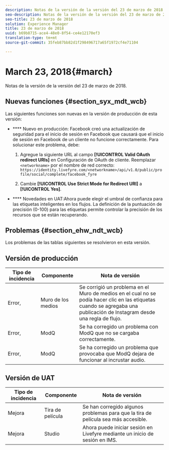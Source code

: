 ```yaml
---
description: Notas de la versión de la versión del 23 de marzo de 2018.
seo-description: Notas de la versión de la versión del 23 de marzo de 2018.
seo-title: 23 de marzo de 2018
solution: Experience Manager
title: 23 de marzo de 2018
uuid: b69b8715-ace4-48e0-8f54-ce4e12170ef3
translation-type: tm+mt
source-git-commit: 35feb87bb82d1f298496717a65f1972cf4e71104

---
```



# March 23, 2018{#march}

Notas de la versión de la versión del 23 de marzo de 2018.

## Nuevas funciones {#section_syx_mdt_wcb}

Las siguientes funciones son nuevas en la versión de producción de esta versión:

* **** Nuevo en producción: Facebook creó una actualización de seguridad para el inicio de sesión en Facebook que causará que el inicio de sesión en Facebook de un cliente no funcione correctamente. Para solucionar este problema, debe:

   1. Agregue la siguiente URL al campo **[!UICONTROL Valid OAuth redirect URIs]** en Configuración de OAuth de cliente. Reemplazar `<networkname>` por el nombre de red correcto:
      `https://identity.livefyre.com/<networkname>/api/v1.0/public/profile/social/complete/facebook_fyre`

   1. Cambie **[!UICONTROL Use Strict Mode for Redirect URI]** a **[!UICONTROL Yes]**.

* **** Novedades en UAT:Ahora puede elegir el umbral de confianza para las etiquetas inteligentes en los flujos. La definición de la puntuación de precisión (0-100) para las etiquetas permite controlar la precisión de los recursos que se están recuperando.

## Problemas {#section_ehw_ndt_wcb}

Los problemas de las tablas siguientes se resolvieron en esta versión.

## Versión de producción

| **Tipo de incidencia** | **Componente** | **Nota de versión** |
|---|---|---|
| Error, | Muro de los medios | Se corrigió un problema en el Muro de medios en el cual no se podía hacer clic en las etiquetas cuando se agregaba una publicación de Instagram desde una regla de flujo. |
| Error, | ModQ | Se ha corregido un problema con ModQ que no se cargaba correctamente. |
| Error, | ModQ | Se ha corregido un problema que provocaba que ModQ dejara de funcionar al incrustar audio. |

## Versión de UAT

| **Tipo de incidencia** | **Componente** | **Nota de versión** |
|---|---|---|
| Mejora | Tira de película | Se han corregido algunos problemas para que la tira de película sea más accesible. |
| Mejora | Studio | Ahora puede iniciar sesión en Livefyre mediante un inicio de sesión en IMS. |

